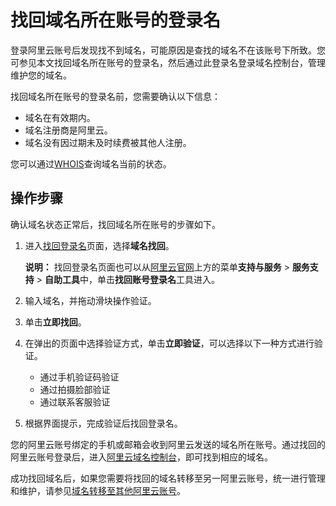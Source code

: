 # 找回域名所在账号的登录名

登录阿里云账号后发现找不到域名，可能原因是查找的域名不在该账号下所致。您可参见本文找回域名所在账号的登录名，然后通过此登录名登录域名控制台，管理维护您的域名。

找回域名所在账号的登录名前，您需要确认以下信息：

-   域名在有效期内。
-   域名注册商是阿里云。
-   域名没有因过期未及时续费被其他人注册。

您可以通过[WHOIS](http://whois.aliyun.com/)查询域名当前的状态。

## 操作步骤

确认域名状态正常后，找回域名所在账号的步骤如下。

1.  进入[找回登录名](https://account.aliyun.com/find_loginid/findLoginId.htm)页面，选择**域名找回**。

    **说明：** 找回登录名页面也可以从[阿里云官网](https://www.aliyun.com/)上方的菜单**支持与服务** \> **服务支持** \> **自助工具**中，单击**找回账号登录名**工具进入。

2.  输入域名，并拖动滑块操作验证。

3.  单击**立即找回**。

4.  在弹出的页面中选择验证方式，单击**立即验证**，可以选择以下一种方式进行验证。

    -   通过手机验证码验证
    -   通过拍摄脸部验证
    -   通过联系客服验证
5.  根据界面提示，完成验证后找回登录名。


您的阿里云账号绑定的手机或邮箱会收到阿里云发送的域名所在账号。通过找回的阿里云账号登录后，进入[阿里云域名控制台](https://netcn.console.aliyun.com/core/domain/list)，即可找到相应的域名。

成功找回域名后，如果您需要将找回的域名转移至另一阿里云账号，统一进行管理和维护，请参见[域名转移至其他阿里云账号]()。

